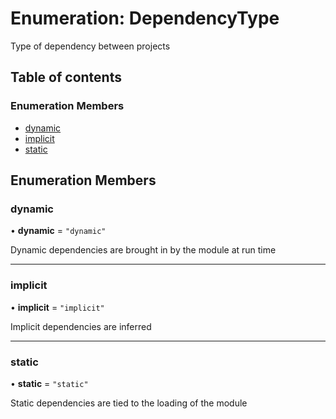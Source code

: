 # Enumeration: DependencyType

Type of dependency between projects

## Table of contents

### Enumeration Members

- [dynamic](../../devkit/documents/DependencyType#dynamic)
- [implicit](../../devkit/documents/DependencyType#implicit)
- [static](../../devkit/documents/DependencyType#static)

## Enumeration Members

### dynamic

• **dynamic** = `"dynamic"`

Dynamic dependencies are brought in by the module at run time

---

### implicit

• **implicit** = `"implicit"`

Implicit dependencies are inferred

---

### static

• **static** = `"static"`

Static dependencies are tied to the loading of the module

